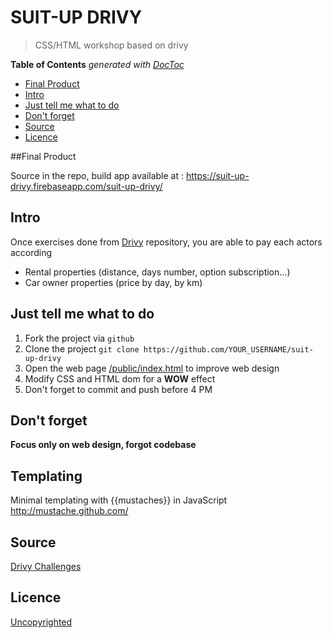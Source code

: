 # SUIT-UP DRIVY

> CSS/HTML workshop based on drivy

<!-- START doctoc generated TOC please keep comment here to allow auto update -->
<!-- DON'T EDIT THIS SECTION, INSTEAD RE-RUN doctoc TO UPDATE -->
**Table of Contents**  *generated with [DocToc](https://github.com/thlorenz/doctoc)*
- [Final Product](#final-product})
- [Intro](#intro)
- [Just tell me what to do](#just-tell-me-what-to-do)
- [Don't forget](#dont-forget)
- [Source](#source)
- [Licence](#licence)

<!-- END doctoc generated TOC please keep comment here to allow auto update -->

##Final Product

Source in the repo, build app available at : https://suit-up-drivy.firebaseapp.com/suit-up-drivy/

## Intro

Once exercises done from [Drivy](https://github.com/92bondstreet/suit-up-drivy) repository, you are able to pay each actors according

* Rental properties (distance, days number, option subscription...)
* Car owner properties (price by day, by km)

## Just tell me what to do

1. Fork the project via `github`
1. Clone the project `git clone https://github.com/YOUR_USERNAME/suit-up-drivy`
1. Open the web page [/public/index.html](./public/index.html) to improve web design
1. Modify CSS and HTML dom for a **WOW** effect
1. Don't forget to commit and push before 4 PM

## Don't forget

**Focus only on web design, forgot codebase**

## Templating

Minimal templating with {{mustaches}} in JavaScript http://mustache.github.com/

## Source

[Drivy Challenges](https://github.com/drivy/jobs)

## Licence

[Uncopyrighted](http://zenhabits.net/uncopyright/)
